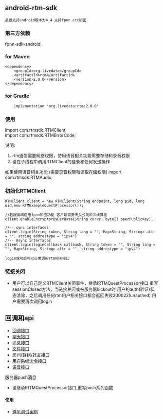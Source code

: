 ## android-rtm-sdk
    最低支持android版本为4.4 支持fpnn ecc加密
### 第三方依赖
fpnn-sdk-android<br/>

### for Maven
~~~
<dependency>
    <groupId>org.livedata</groupId>
    <artifactId>rtm</artifactId>
    <version>2.0.0</version>
</dependency>
~~~

### for Gradle
~~~
    implementation 'org.livedata:rtm:2.0.0'
~~~

### 使用
import com.rtmsdk.RTMClient;<br>
import com.rtmsdk.RTMErrorCode;

说明:
1. rtm通信需要网络权限，使用语音相关功能需要存储和录音权限
2. 请在子线程中调用RTMClient的登录和任何发送操作

如果使用语音相关功能 (需要录音权限和读取存储权限)
import com.rtmsdk.RTMAudio;
### 初始化RTMClient
    RTMClient client = new RTMClient(String endpoint, long pid, long uid,new RTMExampleQuestProcessor());
    
    //若服务端启用fpnn加密功能 客户端需要传入公钥和曲线算法
    client.enableEncryptorByDerData(String curve, byte[] peerPublicKey);
    
    //-- sync interfaces
    client.login(String token, String lang = "", Map<String, String> attr = "", string addrestype = "ipv4")
    //-- Async interfaces
    client.login(loginCallback callback, String token = "", String lang = "", Map<String, String> attr = "", string addrestype = "ipv4")
    
    login成功后可以正常调用rtm相关接口

### 链接关闭
- 用户可以自己定义RTMClient关闭事件，继承IRTMQuestProcessor接口 重写sessionClosed方法，当链接关闭或被服务器kickout时 用户的auth(验证)状态清除，之后调用任何rtm用户相关接口都会返回失败200022(unauthed)
用户需要再次调用login


## 回调和api
- [回调接口](doc/RTMUserInterface.md)
- [聊天接口](doc/RTMChat.md)
- [消息接口](doc/RTMMessage.md)
- [文件接口](doc/RTMFile.md)
- [房间/群组/好友接口](doc/RTMRelationship.md)
- [用户系统命令接口](doc/RTMUserSystem.md)
- [语音接口](doc/RTMAudio.md)

服务器push消息
- 请继承IRTMQuestProcessor接口,重写push系列函数

#### 使用
- [详见测试案例](app/src/main/java/com/rtm)
